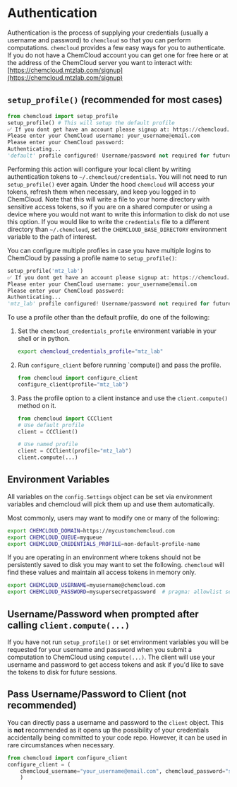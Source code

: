 # Authentication

Authentication is the process of supplying your credentials (usually a username and password) to `chemcloud` so that you can perform computations. `chemcloud` provides a few easy ways for you to authenticate. If you do not have a ChemCloud account you can get one for free here or at the address of the ChemCloud server you want to interact with: [https://chemcloud.mtzlab.com/signup](https://chemcloud.mtzlab.com/signup)

## `setup_profile()` (recommended for most cases)

```python
from chemcloud import setup_profile
setup_profile() # This will setup the default profile
✅ If you dont get have an account please signup at: https://chemcloud.mtzlab.com/signup
Please enter your ChemCloud username: your_username@email.com
Please enter your ChemCloud password:
Authenticating...
'default' profile configured! Username/password not required for future use.
```

Performing this action will configure your local client by writing authentication tokens to `~/.chemcloud/credentials`. You will not need to run `setup_profile()` ever again. Under the hood `chemcloud` will access your tokens, refresh them when necessary, and keep you logged in to ChemCloud. Note that this will write a file to your home directory with sensitive access tokens, so if you are on a shared computer or using a device where you would not want to write this information to disk do not use this option. If you would like to write the `credentials` file to a different directory than `~/.chemcloud`, set the `CHEMCLOUD_BASE_DIRECTORY` environment variable to the path of interest.

You can configure multiple profiles in case you have multiple logins to ChemCloud by passing a profile name to `setup_profile()`:

```python
setup_profile('mtz_lab')
✅ If you dont get have an account please signup at: https://chemcloud.mtzlab.com/signup
Please enter your ChemCloud username: your_username@email.om
Please enter your ChemCloud password:
Authenticating...
'mtz_lab' profile configured! Username/password not required for future use.
```

To use a profile other than the default profile, do one of the following:

1. Set the `chemcloud_credentials_profile` environment variable in your shell or in python.
   ```sh
   export chemcloud_credentials_profile="mtz_lab"
   ```
2. Run `configure_client` before running `compute() and pass the profile.
   ```python
   from chemcloud import configure_client
   configure_client(profile="mtz_lab")
   ```
3. Pass the profile option to a client instance and use the `client.compute()` method on it.

   ```python
   from chemcloud import CCClient
   # Use default profile
   client = CCClient()

   # Use named profile
   client = CCClient(profile="mtz_lab")
   client.compute(...)
   ```

## Environment Variables

All variables on the `config.Settings` object can be set via environment variables and chemcloud will pick them up and use them automatically.

Most commonly, users may want to modify one or many of the following:

```sh
export CHEMCLOUD_DOMAIN=https://mycustomchemcloud.com
export CHEMCLOUD_QUEUE=myqueue
export CHEMCLOUD_CREDENTIALS_PROFILE=non-default-profile-name
```

If you are operating in an environment where tokens should not be persistently saved to disk you may want to set the following. `chemcloud` will find these values and maintain all access tokens in memory only.

```sh
export CHEMCLOUD_USERNAME=myusername@chemcloud.com
export CHEMCLOUD_PASSWORD=mysupersecretpassword  # pragma: allowlist secret
```

## Username/Password when prompted after calling `client.compute(...)`

If you have not run `setup_profile()` or set environment variables you will be requested for your username and password when you submit a computation to ChemCloud using `compute(...)`. The client will use your username and password to get access tokens and ask if you'd like to save the tokens to disk for future sessions.

## Pass Username/Password to Client (not recommended)

You can directly pass a username and password to the `client` object. This is **not** recommended as it opens up the possibility of your credentials accidentally being committed to your code repo. However, it can be used in rare circumstances when necessary.

```python
from chemcloud import configure_client
configure_client = (
    chemcloud_username="your_username@email.com", chemcloud_password="super_secret_password"  # pragma: allowlist secret
    )
```
